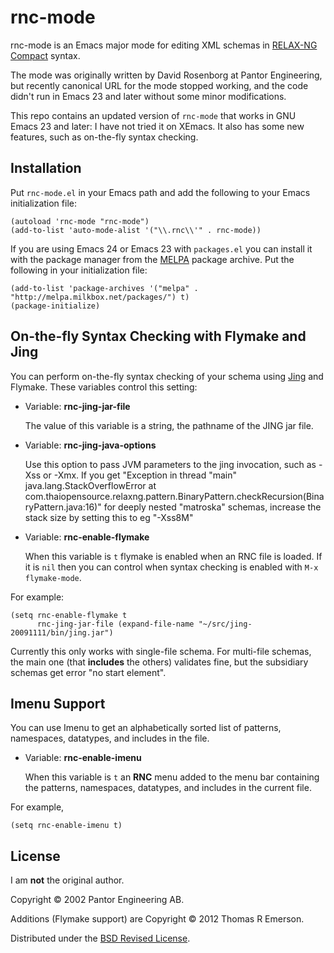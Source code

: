# rnc-mode

rnc-mode is an Emacs major mode for editing XML schemas in
[RELAX-NG](http://relaxng.org/)
[Compact](http://relaxng.org/compact-20021121.html) syntax.

The mode was originally written by David Rosenborg at Pantor Engineering, but
recently canonical URL for the mode stopped working, and the code didn't run
in Emacs 23 and later without some minor modifications.

This repo contains an updated version of `rnc-mode` that works in GNU Emacs 23
and later: I have not tried it on XEmacs. It also has some new features, such
as on-the-fly syntax checking.

## Installation

Put `rnc-mode.el` in your Emacs path and add the following to your Emacs
initialization file:

    (autoload 'rnc-mode "rnc-mode")
    (add-to-list 'auto-mode-alist '("\\.rnc\\'" . rnc-mode))

If you are using Emacs 24 or Emacs 23 with `packages.el` you can install it
with the package manager from the [MELPA](http://melpa.milkbox.net/) package
archive. Put the following in your initialization file:

    (add-to-list 'package-archives '("melpa" . "http://melpa.milkbox.net/packages/") t)
    (package-initialize)

## On-the-fly Syntax Checking with Flymake and Jing

You can perform on-the-fly syntax checking of your schema using
[Jing](http://www.thaiopensource.com/relaxng/jing.html) and Flymake. These
variables control this setting:

- Variable: **rnc-jing-jar-file**

    The value of this variable is a string, the pathname of the JING jar file.

- Variable: **rnc-jing-java-options**  

   Use this option to pass JVM parameters to the jing invocation, such as -Xss or -Xmx.
   If you get "Exception in thread "main" java.lang.StackOverflowError
   at com.thaiopensource.relaxng.pattern.BinaryPattern.checkRecursion(BinaryPattern.java:16)"
   for deeply nested "matroska" schemas, increase the stack size by setting this to eg "-Xss8M"

- Variable: **rnc-enable-flymake**

    When this variable is `t` flymake is enabled when an RNC file is
    loaded. If it is `nil` then you can control when syntax checking is
    enabled with `M-x flymake-mode`.

For example:

    (setq rnc-enable-flymake t
          rnc-jing-jar-file (expand-file-name "~/src/jing-20091111/bin/jing.jar")

Currently this only works with single-file schema.
For multi-file schemas, the main one (that **includes** the others) validates fine, but the subsidiary schemas get error "no start element".

## Imenu Support

You can use Imenu to get an alphabetically sorted list of patterns,
namespaces, datatypes, and includes in the file.

- Variable: **rnc-enable-imenu**

    When this variable is `t` an **RNC** menu added to the menu bar containing
    the patterns, namespaces, datatypes, and includes in the current file.

For example,

    (setq rnc-enable-imenu t)

## License

I am __not__ the original author.

Copyright &copy; 2002 Pantor Engineering AB.

Additions (Flymake support) are Copyright &copy; 2012 Thomas R Emerson.

Distributed under the [BSD Revised License](http://opensource.org/licenses/BSD-3-Clause).
